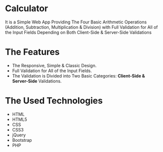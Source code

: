 # Calculator
It is a Simple Web App Providing The Four Basic Arithmetic Operations (Addition, Subtraction, Multiplication & Division) with Full Validation for All of the Input Fields Depending on Both Client-Side & Server-Side Validations

# The Features
* The Responsive, Simple & Classic Design.
* Full Validation for All of the Input Fields.
* The Validation is Divided into Two Basic Categories: **Client-Side & Server-Side** Validations.

# The Used Technologies
* HTML
* HTML5
* CSS
* CSS3
* jQuery
* Bootstrap
* PHP
